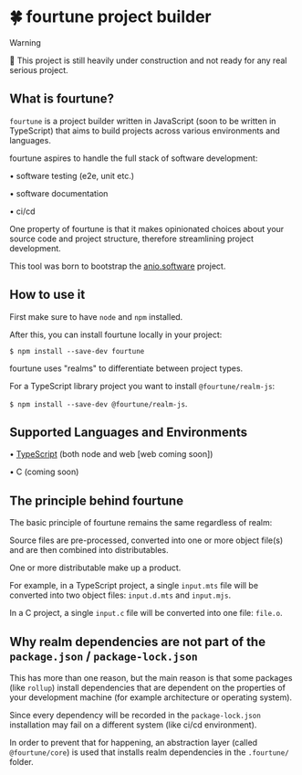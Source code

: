 # 🍀 fourtune project builder

> [!WARNING]  
> 🚧 This project is still heavily under construction and not ready for any real serious project.

## What is fourtune?

`fourtune` is a project builder written in JavaScript (soon to be written in TypeScript) 
that aims to build projects across various environments and languages.

fourtune aspires to handle the full stack of software development:

• software testing (e2e, unit etc.)

• software documentation

• ci/cd

One property of fourtune is that it makes opinionated choices about your source code and project structure, therefore streamlining project development.

This tool was born to bootstrap the [anio.software](https://github.com/anio-software) project.

## How to use it

First make sure to have `node` and `npm` installed.

After this, you can install fourtune locally in your project:

`$ npm install --save-dev fourtune`

fourtune uses "realms" to differentiate between project types.

For a TypeScript library project you want to install `@fourtune/realm-js`:

`$ npm install --save-dev @fourtune/realm-js`.

## Supported Languages and Environments

• [TypeScript](https://github.com/fourtune-org/realm-js) (both node and web [web coming soon])

• C (coming soon)

## The principle behind fourtune

The basic principle of fourtune remains the same regardless of realm:

Source files are pre-processed, converted into one or more object file(s) and are then
combined into distributables.

One or more distributable make up a product.

For example, in a TypeScript project, a single `input.mts` file will be converted into two object files: `input.d.mts` and `input.mjs`.

In a C project, a single `input.c` file will be converted into one file: `file.o`.

## Why realm dependencies are not part of the `package.json` / `package-lock.json`

This has more than one reason, but the main reason is that some packages (like `rollup`) install dependencies 
that are dependent on the properties of your development machine (for example architecture or operating system).

Since every dependency will be recorded in the `package-lock.json` installation may fail on a different system (like ci/cd environment).

In order to prevent that for happening, an abstraction layer (called `@fourtune/core`) is used that installs realm dependencies in the `.fourtune/` folder.


